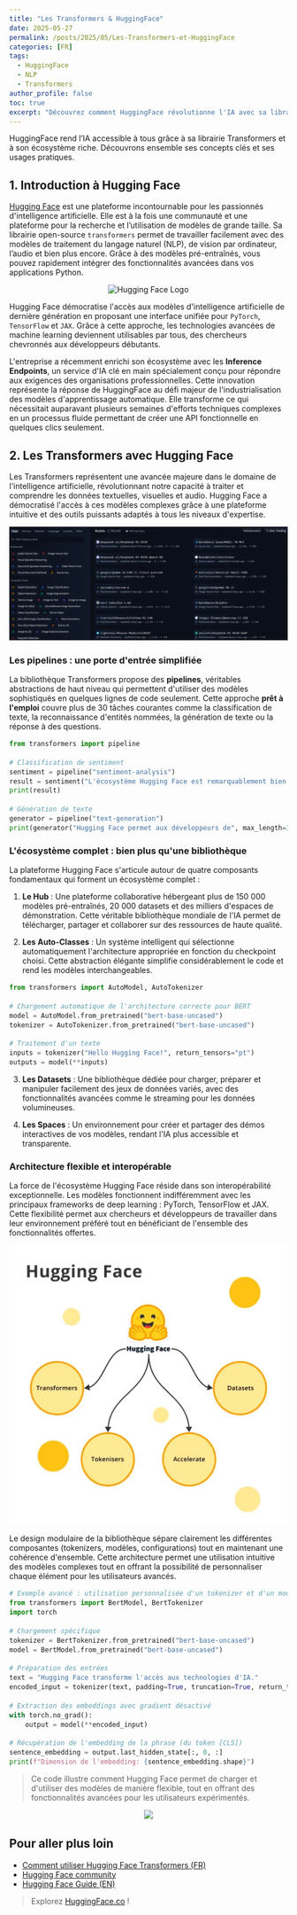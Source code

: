 ```yaml
---
title: "Les Transformers & HuggingFace"
date: 2025-05-27
permalink: /posts/2025/05/Les-Transformers-et-HuggingFace
categories: [FR]
tags:
  - HuggingFace
  - NLP
  - Transformers
author_profile: false
toc: true
excerpt: "Découvrez comment HuggingFace révolutionne l'IA avec sa librairie Transformers. Apprenez à utiliser les modèles pré-entraînés pour le NLP, la vision et plus encore."
---
```


HuggingFace rend l’IA accessible à tous grâce à sa librairie Transformers et à son écosystème riche. Découvrons ensemble ses concepts clés et ses usages pratiques.


## 1. Introduction à Hugging Face
[Hugging Face](https://huggingface.co/) est une plateforme incontournable pour les passionnés d'intelligence artificielle. Elle est à la fois une communauté et une plateforme pour la recherche et l’utilisation de modèles de grande taille. Sa librairie open-source `transformers` permet de travailler facilement avec des modèles de traitement du langage naturel (NLP), de vision par ordinateur,  l’audio et bien plus encore. Grâce à des modèles pré-entraînés, vous pouvez rapidement intégrer des fonctionnalités avancées dans vos applications Python.

<div style="text-align:center">
  <img src="https://huggingface.co/front/assets/huggingface_logo-noborder.svg" alt="Hugging Face Logo">
</div>

Hugging Face démocratise l'accès aux modèles d'intelligence artificielle de dernière génération en proposant une interface unifiée pour ``PyTorch``, ``TensorFlow`` et ``JAX``. Grâce à cette approche, les technologies avancées de machine learning deviennent utilisables par tous, des chercheurs chevronnés aux développeurs débutants.

L'entreprise a récemment enrichi son écosystème avec les **Inference Endpoints**, un service d'IA clé en main spécialement conçu pour répondre aux exigences des organisations professionnelles. Cette innovation représente la réponse de HuggingFace au défi majeur de l'industrialisation des modèles d'apprentissage automatique. Elle transforme ce qui nécessitait auparavant plusieurs semaines d'efforts techniques complexes en un processus fluide permettant de créer une API fonctionnelle en quelques clics seulement.


## 2. Les Transformers avec Hugging Face
Les Transformers représentent une avancée majeure dans le domaine de l'intelligence artificielle, révolutionnant notre capacité à traiter et comprendre les données textuelles, visuelles et audio. Hugging Face a démocratisé l'accès à ces modèles complexes grâce à une plateforme intuitive et des outils puissants adaptés à tous les niveaux d'expertise.

<div style="text-align:center">
  <img src="/images/posts/2025_06/huggingface_plateforme.png" alt="Hugging Face plateforme">
</div>


### Les pipelines : une porte d'entrée simplifiée
La bibliothèque Transformers propose des **pipelines**, véritables abstractions de haut niveau qui permettent d'utiliser des modèles sophistiqués en quelques lignes de code seulement. Cette approche **prêt à l'emploi** couvre plus de 30 tâches courantes comme la classification de texte, la reconnaissance d'entités nommées, la génération de texte ou la réponse à des questions.

```python
from transformers import pipeline

# Classification de sentiment
sentiment = pipeline("sentiment-analysis")
result = sentiment("L'écosystème Hugging Face est remarquablement bien conçu !")
print(result)  

# Génération de texte
generator = pipeline("text-generation")
print(generator("Hugging Face permet aux développeurs de", max_length=30)[0]['generated_text'])
```

### L'écosystème complet : bien plus qu'une bibliothèque
La plateforme Hugging Face s'articule autour de quatre composants fondamentaux qui forment un écosystème complet :

1. **Le Hub** : Une plateforme collaborative hébergeant plus de 150 000 modèles pré-entraînés, 20 000 datasets et des milliers d'espaces de démonstration. Cette véritable bibliothèque mondiale de l'IA permet de télécharger, partager et collaborer sur des ressources de haute qualité.

2. **Les Auto-Classes** : Un système intelligent qui sélectionne automatiquement l'architecture appropriée en fonction du checkpoint choisi. Cette abstraction élégante simplifie considérablement le code et rend les modèles interchangeables.

```python
from transformers import AutoModel, AutoTokenizer

# Chargement automatique de l'architecture correcte pour BERT
model = AutoModel.from_pretrained("bert-base-uncased")
tokenizer = AutoTokenizer.from_pretrained("bert-base-uncased")

# Traitement d'un texte
inputs = tokenizer("Hello Hugging Face!", return_tensors="pt")
outputs = model(**inputs)
```

3. **Les Datasets** : Une bibliothèque dédiée pour charger, préparer et manipuler facilement des jeux de données variés, avec des fonctionnalités avancées comme le streaming pour les données volumineuses.

4. **Les Spaces** : Un environnement pour créer et partager des démos interactives de vos modèles, rendant l'IA plus accessible et transparente.

### Architecture flexible et interopérable

La force de l'écosystème Hugging Face réside dans son interopérabilité exceptionnelle. Les modèles fonctionnent indifféremment avec les principaux frameworks de deep learning : PyTorch, TensorFlow et JAX. Cette flexibilité permet aux chercheurs et développeurs de travailler dans leur environnement préféré tout en bénéficiant de l'ensemble des fonctionnalités offertes.

<div style="text-align:center">
  <img src="/images/posts/2025_06/hf_frameworks.png" alt="Interopérabilité des frameworks avec Hugging Face" width="600">
</div>

Le design modulaire de la bibliothèque sépare clairement les différentes composantes (tokenizers, modèles, configurations) tout en maintenant une cohérence d'ensemble. Cette architecture permet une utilisation intuitive des modèles complexes tout en offrant la possibilité de personnaliser chaque élément pour les utilisateurs avancés.

```python
# Exemple avancé : utilisation personnalisée d'un tokenizer et d'un modèle
from transformers import BertModel, BertTokenizer
import torch

# Chargement spécifique
tokenizer = BertTokenizer.from_pretrained("bert-base-uncased")
model = BertModel.from_pretrained("bert-base-uncased")

# Préparation des entrées
text = "Hugging Face transforme l'accès aux technologies d'IA."
encoded_input = tokenizer(text, padding=True, truncation=True, return_tensors="pt")

# Extraction des embeddings avec gradient désactivé
with torch.no_grad():
    output = model(**encoded_input)

# Récupération de l'embedding de la phrase (du token [CLS])
sentence_embedding = output.last_hidden_state[:, 0, :]
print(f"Dimension de l'embedding: {sentence_embedding.shape}")
```

> Ce code illustre comment Hugging Face permet de charger et d'utiliser des modèles de manière flexible, tout en offrant des fonctionnalités avancées pour les utilisateurs expérimentés.


<div style="text-align:center">
  <img src="https://media.giphy.com/media/26ufdipQqU2lhNA4g/giphy.gif">
</div>

## Pour aller plus loin
- [Comment utiliser Hugging Face Transformers (FR)](https://huggingface.co/blog)
- [Hugging Face community](https://huggingface.co/blog?tag=community)
- [Hugging Face Guide (EN)](https://inside-machinelearning.com/en/hugging-face-guide/)

> Explorez [HuggingFace.co](https://huggingface.co/) !